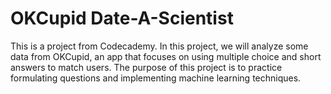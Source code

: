 # OKCupid Date-A-Scientist
 This is a project from Codecademy. In this project, we will analyze some data from OKCupid, an app that focuses on using multiple choice and short answers to match users. The purpose of this project is to practice formulating questions and implementing machine learning techniques.
